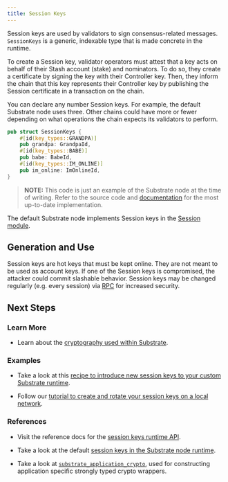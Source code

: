 ```yaml
---
title: Session Keys
---
```


Session keys are used by validators to sign consensus-related messages.
`SessionKeys` is a generic, indexable type that is made concrete in the runtime.

To create a Session key, validator operators must attest that a key acts on
behalf of their Stash account (stake) and nominators. To do so, they create a
certificate by signing the key with their Controller key. Then, they inform the
chain that this key represents their Controller key by publishing the Session
certificate in a transaction on the chain.

You can declare any number Session keys. For example, the default Substrate node
uses three. Other chains could have more or fewer depending on what operations
the chain expects its validators to perform.

```rust
pub struct SessionKeys {
    #[id(key_types::GRANDPA)]
    pub grandpa: GrandpaId,
    #[id(key_types::BABE)]
    pub babe: BabeId,
    #[id(key_types::IM_ONLINE)]
    pub im_online: ImOnlineId,
}
```

> **NOTE:** This code is just an example of the Substrate node at the time of
> writing. Refer to the source code and
> [documentation](/rustdocs/master/node_runtime/struct.SessionKeys.html) for the
> most up-to-date implementation.

The default Substrate node implements Session keys in the [Session
module](/rustdocs/master/srml_session/index.html).

## Generation and Use

Session keys are hot keys that must be kept online. They are not meant to be
used as account keys. If one of the Session keys is compromised, the attacker
could commit slashable behavior. Session keys may be changed regularly (e.g.
every session) via
[RPC](/rustdocs/master/substrate_rpc/author/trait.AuthorApi.html#tymethod.rotate_keys)
for increased security.

## Next Steps

### Learn More

* Learn about the [cryptography used within
  Substrate](conceptual/cryptography/index.md).

### Examples

* Take a look at this [recipe to introduce new session keys to your custom
  Substrate runtime](TODO).

* Follow our [tutorial to create and rotate your session keys on a local
  network](TODO).

### References

* Visit the reference docs for the [session keys runtime
  API](/rustdocs/master/substrate_session/trait.SessionKeys.html).

* Take a look at the default [session keys in the Substrate node
  runtime](/rustdocs/master/node_runtime/struct.SessionKeys.html).

* Take a look at
  [`substrate_application_crypto`](/rustdocs/master/substrate_application_crypto/index.html),
  used for constructing application specific strongly typed crypto wrappers.

